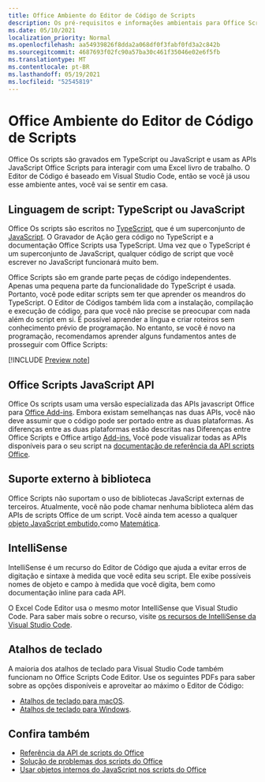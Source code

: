 ```yaml
---
title: Office Ambiente do Editor de Código de Scripts
description: Os pré-requisitos e informações ambientais para Office Scripts em Excel na Web.
ms.date: 05/10/2021
localization_priority: Normal
ms.openlocfilehash: aa54939826f8dda2a068df0f3fabf0fd3a2c842b
ms.sourcegitcommit: 4687693f02fc90a57ba30c461f35046e02e6f5fb
ms.translationtype: MT
ms.contentlocale: pt-BR
ms.lasthandoff: 05/19/2021
ms.locfileid: "52545819"
---
```

# <a name="office-scripts-code-editor-environment"></a>Office Ambiente do Editor de Código de Scripts

Office Os scripts são gravados em TypeScript ou JavaScript e usam as APIs JavaScript Office Scripts para interagir com uma Excel livro de trabalho. O Editor de Código é baseado em Visual Studio Code, então se você já usou esse ambiente antes, você vai se sentir em casa.

## <a name="scripting-language-typescript-or-javascript"></a>Linguagem de script: TypeScript ou JavaScript

Office Os scripts são escritos no [TypeScript](https://www.typescriptlang.org/docs/home.html), que é um superconjunto de [JavaScript](https://developer.mozilla.org/docs/Web/JavaScript). O Gravador de Ação gera código no TypeScript e a documentação Office Scripts usa TypeScript. Uma vez que o TypeScript é um superconjunto de JavaScript, qualquer código de script que você escrever no JavaScript funcionará muito bem.

Office Scripts são em grande parte peças de código independentes. Apenas uma pequena parte da funcionalidade do TypeScript é usada. Portanto, você pode editar scripts sem ter que aprender os meandros do TypeScript. O Editor de Códigos também lida com a instalação, compilação e execução de código, para que você não precise se preocupar com nada além do script em si. É possível aprender a língua e criar roteiros sem conhecimento prévio de programação. No entanto, se você é novo na programação, recomendamos aprender alguns fundamentos antes de prosseguir com Office Scripts:

[!INCLUDE [Preview note](../includes/coding-basics-references.md)]

## <a name="office-scripts-javascript-api"></a>Office Scripts JavaScript API

Office Os scripts usam uma versão especializada das APIs javascript Office para [Office Add-ins](/office/dev/add-ins/overview/index). Embora existam semelhanças nas duas APIs, você não deve assumir que o código pode ser portado entre as duas plataformas. As diferenças entre as duas plataformas estão descritas nas Diferenças entre Office Scripts e Office artigo [Add-ins.](../resources/add-ins-differences.md#apis) Você pode visualizar todas as APIs disponíveis para o seu script na [documentação de referência da API scripts Office](/javascript/api/office-scripts/overview).

## <a name="external-library-support"></a>Suporte externo à biblioteca

Office Scripts não suportam o uso de bibliotecas JavaScript externas de terceiros. Atualmente, você não pode chamar nenhuma biblioteca além das APIs de scripts Office de um script. Você ainda tem acesso a qualquer [objeto JavaScript embutido,](../develop/javascript-objects.md)como [Matemática](https://developer.mozilla.org/docs/Web/JavaScript/Reference/Global_Objects/Math).

## <a name="intellisense"></a>IntelliSense

IntelliSense é um recurso do Editor de Código que ajuda a evitar erros de digitação e sintaxe à medida que você edita seu script. Ele exibe possíveis nomes de objeto e campo à medida que você digita, bem como documentação inline para cada API.

O Excel Code Editor usa o mesmo motor IntelliSense que Visual Studio Code. Para saber mais sobre o recurso, visite [os recursos de IntelliSense da Visual Studio Code](https://code.visualstudio.com/docs/editor/intellisense#_intellisense-features).

## <a name="keyboard-shortcuts"></a>Atalhos de teclado

A maioria dos atalhos de teclado para Visual Studio Code também funcionam no Office Scripts Code Editor. Use os seguintes PDFs para saber sobre as opções disponíveis e aproveitar ao máximo o Editor de Código:

- [Atalhos de teclado para macOS](https://code.visualstudio.com/shortcuts/keyboard-shortcuts-macos.pdf).
- [Atalhos de teclado para Windows](https://code.visualstudio.com/shortcuts/keyboard-shortcuts-windows.pdf).

## <a name="see-also"></a>Confira também

- [Referência da API de scripts do Office](/javascript/api/office-scripts/overview)
- [Solução de problemas dos scripts do Office](../testing/troubleshooting.md)
- [Usar objetos internos do JavaScript nos scripts do Office](../develop/javascript-objects.md)
